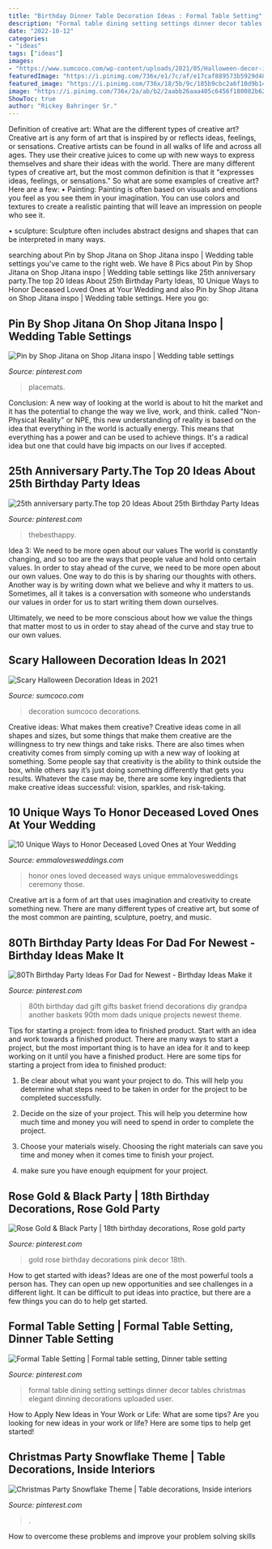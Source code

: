 ```yaml
---
title: "Birthday Dinner Table Decoration Ideas : Formal Table Setting"
description: "Formal table dining setting settings dinner decor tables christmas elegant dinning decorations uploaded user"
date: "2022-10-12"
categories:
- "ideas"
tags: ["ideas"]
images:
- "https://www.sumcoco.com/wp-content/uploads/2021/05/Halloween-decor-ideas-4.jpeg"
featuredImage: "https://i.pinimg.com/736x/e1/7c/af/e17caf889573b5929d48e6e4ec4d7d7d.jpg"
featured_image: "https://i.pinimg.com/736x/18/5b/9c/185b9cbc2a6f10d9b1441d7e78756c30.jpg"
image: "https://i.pinimg.com/736x/2a/ab/b2/2aabb26aaa405c6456f180082b62c461.jpg"
ShowToc: true
author: "Rickey Bahringer Sr."
---
```



Definition of creative art: What are the different types of creative art?
Creative art is any form of art that is inspired by or reflects ideas, feelings, or sensations. Creative artists can be found in all walks of life and across all ages. They use their creative juices to come up with new ways to express themselves and share their ideas with the world. There are many different types of creative art, but the most common definition is that it "expresses ideas, feelings, or sensations." So what are some examples of creative art? Here are a few:
• Painting: Painting is often based on visuals and emotions you feel as you see them in your imagination. You can use colors and textures to create a realistic painting that will leave an impression on people who see it.

• sculpture: Sculpture often includes abstract designs and shapes that can be interpreted in many ways.

	

		
searching about Pin by Shop Jitana on Shop Jitana inspo | Wedding table settings you've came to the right web. We have 8 Pics about Pin by Shop Jitana on Shop Jitana inspo | Wedding table settings like 25th anniversary party.The top 20 Ideas About 25th Birthday Party Ideas, 10 Unique Ways to Honor Deceased Loved Ones at Your Wedding and also Pin by Shop Jitana on Shop Jitana inspo | Wedding table settings. Here you go:
		
    
## Pin By Shop Jitana On Shop Jitana Inspo | Wedding Table Settings

<img loading=lazy src="https://i.pinimg.com/736x/2a/ab/b2/2aabb26aaa405c6456f180082b62c461.jpg" onerror="this.onerror=null;this.src='https://tse1.mm.bing.net/th?id=OIP.ALd-COBNnL01e__WVnMeVwHaLH&amp;pid=15.1';" alt="Pin by Shop Jitana on Shop Jitana inspo | Wedding table settings">

_Source: pinterest.com_

>placemats. 

	

Conclusion:
A new way of looking at the world is about to hit the market and it has the potential to change the way we live, work, and think. called "Non-Physical Reality" or NPE, this new understanding of reality is based on the idea that everything in the world is actually energy. This means that everything has a power and can be used to achieve things. It's a radical idea but one that could have big impacts on our lives if accepted.

    
## 25th Anniversary Party.The Top 20 Ideas About 25th Birthday Party Ideas

<img loading=lazy src="https://i.pinimg.com/736x/b6/8e/07/b68e077bcda889ab9d8edfb094a66935.jpg" onerror="this.onerror=null;this.src='https://tse1.mm.bing.net/th?id=OIP.8aJW_vPsia3Zwq2kNJbZPAHaLH&amp;pid=15.1';" alt="25th anniversary party.The top 20 Ideas About 25th Birthday Party Ideas">

_Source: pinterest.com_

>thebesthappy. 

	

Idea 3: We need to be more open about our values
The world is constantly changing, and so too are the ways that people value and hold onto certain values. In order to stay ahead of the curve, we need to be more open about our own values.
One way to do this is by sharing our thoughts with others. Another way is by writing down what we believe and why it matters to us. Sometimes, all it takes is a conversation with someone who understands our values in order for us to start writing them down ourselves.

Ultimately, we need to be more conscious about how we value the things that matter most to us in order to stay ahead of the curve and stay true to our own values.

    
## Scary Halloween Decoration Ideas In 2021

<img loading=lazy src="https://www.sumcoco.com/wp-content/uploads/2021/05/Halloween-decor-ideas-4.jpeg" onerror="this.onerror=null;this.src='https://tse3.mm.bing.net/th?id=OIP.exY6V4x2s3moQfJpUmV-CAHaJ3&amp;pid=15.1';" alt="Scary Halloween Decoration Ideas in 2021">

_Source: sumcoco.com_

>decoration sumcoco decorations. 

	

Creative ideas: What makes them creative?
Creative ideas come in all shapes and sizes, but some things that make them creative are the willingness to try new things and take risks. There are also times when creativity comes from simply coming up with a new way of looking at something. Some people say that creativity is the ability to think outside the box, while others say it’s just doing something differently that gets you results. Whatever the case may be, there are some key ingredients that make creative ideas successful: vision, sparkles, and risk-taking.

    
## 10 Unique Ways To Honor Deceased Loved Ones At Your Wedding

<img loading=lazy src="http://emmalovesweddings.com/wp-content/uploads/2017/08/wedding-ideas-to-honor-deceased-loved-ones.jpg" onerror="this.onerror=null;this.src='https://tse2.mm.bing.net/th?id=OIP.f0-6aXHbldf0KUoT2eV-CgHaLH&amp;pid=15.1';" alt="10 Unique Ways to Honor Deceased Loved Ones at Your Wedding">

_Source: emmalovesweddings.com_

>honor ones loved deceased ways unique emmalovesweddings ceremony those. 

	

Creative art is a form of art that uses imagination and creativity to create something new. There are many different types of creative art, but some of the most common are painting, sculpture, poetry, and music.

    
## 80Th Birthday Party Ideas For Dad For Newest - Birthday Ideas Make It

<img loading=lazy src="https://i.pinimg.com/736x/e1/7c/af/e17caf889573b5929d48e6e4ec4d7d7d.jpg" onerror="this.onerror=null;this.src='https://tse4.mm.bing.net/th?id=OIP.Ob_pmDcQrwWBc4gZsZ6qMgHaNI&amp;pid=15.1';" alt="80Th Birthday Party Ideas For Dad for Newest - Birthday Ideas Make it">

_Source: pinterest.com_

>80th birthday dad gift gifts basket friend decorations diy grandpa another baskets 90th mom dads unique projects newest theme. 

	

Tips for starting a project: from idea to finished product.
Start with an idea and work towards a finished product. There are many ways to start a project, but the most important thing is to have an idea for it and to keep working on it until you have a finished product. Here are some tips for starting a project from idea to finished product: 
1. Be clear about what you want your project to do. This will help you determine what steps need to be taken in order for the project to be completed successfully. 

2. Decide on the size of your project. This will help you determine how much time and money you will need to spend in order to complete the project. 

3. Choose your materials wisely. Choosing the right materials can save you time and money when it comes time to finish your project. 

4. make sure you have enough equipment for your project.

    
## Rose Gold &amp; Black Party | 18th Birthday Decorations, Rose Gold Party

<img loading=lazy src="https://i.pinimg.com/736x/18/5b/9c/185b9cbc2a6f10d9b1441d7e78756c30.jpg" onerror="this.onerror=null;this.src='https://tse4.mm.bing.net/th?id=OIP.VAxvPkb9i0pnJ04C6pEdYQHaNK&amp;pid=15.1';" alt="Rose Gold &amp; Black Party | 18th birthday decorations, Rose gold party">

_Source: pinterest.com_

>gold rose birthday decorations pink decor 18th. 

	

How to get started with ideas?
Ideas are one of the most powerful tools a person has. They can open up new opportunities and see challenges in a different light. It can be difficult to put ideas into practice, but there are a few things you can do to help get started.

    
## Formal Table Setting | Formal Table Setting, Dinner Table Setting

<img loading=lazy src="https://i.pinimg.com/736x/c4/cf/99/c4cf99ad41cb8adcf91a4324afb3a5eb--formal-table-settings-downton-abbey.jpg" onerror="this.onerror=null;this.src='https://tse2.mm.bing.net/th?id=OIP.ZaPuTR9D0iCletxbe9nnBwDhEs&amp;pid=15.1';" alt="Formal Table Setting | Formal table setting, Dinner table setting">

_Source: pinterest.com_

>formal table dining setting settings dinner decor tables christmas elegant dinning decorations uploaded user. 

	

How to Apply New Ideas in Your Work or Life: What are some tips?
Are you looking for new ideas in your work or life? Here are some tips to help get started!

    
## Christmas Party Snowflake Theme | Table Decorations, Inside Interiors

<img loading=lazy src="https://i.pinimg.com/736x/b0/ec/aa/b0ecaa8c08be551485d701601da4d2c2.jpg" onerror="this.onerror=null;this.src='https://tse2.mm.bing.net/th?id=OIP.CVyJWntRhN_Yp8sI5OJKnwHaJ3&amp;pid=15.1';" alt="Christmas Party Snowflake Theme | Table decorations, Inside interiors">

_Source: pinterest.com_

>. 

	

How to overcome these problems and improve your problem solving skills
 

